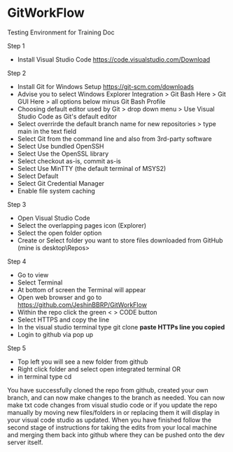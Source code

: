 # GitWorkFlow
Testing Environment for Training Doc

Step 1
- Install Visual Studio Code https://code.visualstudio.com/Download

Step 2
- Install Git for Windows Setup https://git-scm.com/downloads
- Advise you to select Windows Explorer Integration > Git Bash Here > Git GUI Here > all options below minus Git Bash Profile
- Choosing default editor used by Git > drop down menu > Use Visual Studio Code as Git's default editor
- Select overrirde the default branch name for new repositories > type main in the text field
- Select Git from the command line and also from 3rd-party software
- Select Use bundled OpenSSH
- Select Use the OpenSSL library
- Select checkout as-is, commit as-is
- Select Use MinTTY (the default terminal of MSYS2)
- Select Default
- Select Git Credential Manager
- Enable file system caching

Step 3
- Open Visual Studio Code
- Select the overlapping pages icon (Explorer)
- Select the open folder option
- Create or Select folder you want to store files downloaded from GitHub (mine is desktop\Repos>

Step 4
- Go to view
- Select Terminal
- At bottom of screen the Terminal will appear
- Open web browser and go to https://github.com/JeshinBBRP/GitWorkFlow
- Within the  repo click the green < > CODE button
- Select HTTPS and copy the line
- In the visual studio terminal type git clone <b>paste HTTPs line you copied</b>
- Login to github via pop up

Step 5
- Top left you will see a new folder from github
- Right click folder and select open integrated terminal
OR
- in terminal type cd <folder-name-here>


You have successfully cloned the repo from github, created your own branch, and can now make changes to the branch as needed. You can now make txt code changes from visual studio code or if you update the repo manually by moving new files/folders in or replacing them it will display in your visual code studio as updated. When you have finished follow the second stage of instructions for taking the edits from your local machine and merging them back into github where they can be pushed onto the dev server itself.
